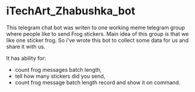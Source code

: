# iTechArt_Zhabushka_bot

This telegram chat bot was writen to one working meme telegram group where people like to send Frog stickers. Main idea of this group is that we like one sticker frog. So i've wrote this bot to collect some data for us and share it with us. 

It has ability for:
  - count frog messages batch length,
  - tell how many stickers did you send,
  - count frog message batch length record and show it on command.
